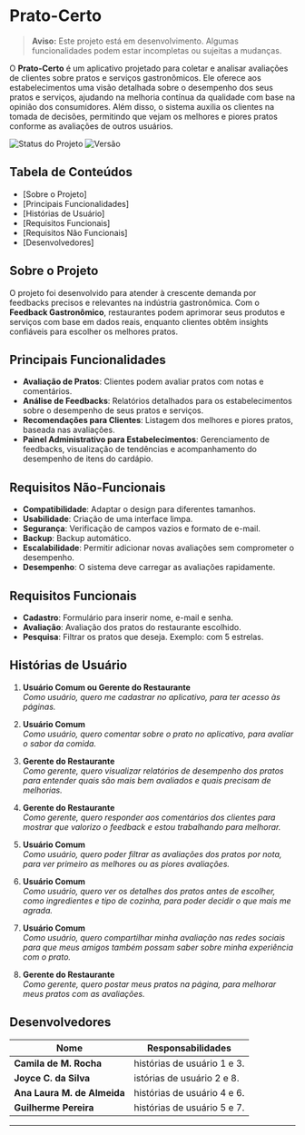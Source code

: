 # Prato-Certo

> **Aviso:** Este projeto está em desenvolvimento. Algumas funcionalidades podem estar incompletas ou sujeitas a mudanças.

O **Prato-Certo** é um aplicativo projetado para coletar e analisar avaliações de clientes sobre pratos e serviços gastronômicos. Ele oferece aos estabelecimentos uma visão detalhada sobre o desempenho dos seus pratos e serviços, ajudando na melhoria contínua da qualidade com base na opinião dos consumidores. Além disso, o sistema auxilia os clientes na tomada de decisões, permitindo que vejam os melhores e piores pratos conforme as avaliações de outros usuários.

![Status do Projeto](https://img.shields.io/badge/status-em--desenvolvimento-yellow)
![Versão](https://img.shields.io/badge/versão-0.1.0-orange)

## Tabela de Conteúdos
- [Sobre o Projeto]
- [Principais Funcionalidades]
- [Histórias de Usuário]
- [Requisitos Funcionais]
- [Requisitos Não Funcionais]
- [Desenvolvedores]

## Sobre o Projeto
O projeto foi desenvolvido para atender à crescente demanda por feedbacks precisos e relevantes na indústria gastronômica. Com o **Feedback Gastronômico**, restaurantes podem aprimorar seus produtos e serviços com base em dados reais, enquanto clientes obtêm insights confiáveis para escolher os melhores pratos.

## Principais Funcionalidades
- **Avaliação de Pratos**: Clientes podem avaliar pratos com notas e comentários.
- **Análise de Feedbacks**: Relatórios detalhados para os estabelecimentos sobre o desempenho de seus pratos e serviços.
- **Recomendações para Clientes**: Listagem dos melhores e piores pratos, baseada nas avaliações.
- **Painel Administrativo para Estabelecimentos**: Gerenciamento de feedbacks, visualização de tendências e acompanhamento do desempenho de itens do cardápio.
## Requisitos Não-Funcionais
- **Compatibilidade**: Adaptar o design para diferentes tamanhos.
- **Usabilidade**: Criação de uma interface limpa.
- **Segurança**: Verificação de campos vazios e formato de e-mail.
- **Backup**: Backup automático.
- **Escalabilidade**: Permitir adicionar novas avaliações sem comprometer o desempenho.
- **Desempenho**: O sistema deve carregar as avaliações rapidamente.
  
## Requisitos Funcionais
- **Cadastro**: Formulário para inserir nome, e-mail e senha.
- **Avaliação**: Avaliação dos pratos do restaurante escolhido.
- **Pesquisa**: Filtrar os pratos que deseja. Exemplo: com 5 estrelas.

## Histórias de Usuário

1. **Usuário Comum ou Gerente do Restaurante**  
   *Como usuário, quero me cadastrar no aplicativo, para ter acesso às páginas.*  

   
2. **Usuário Comum**  
   *Como usuário, quero comentar sobre o prato no aplicativo, para avaliar o sabor da comida.*  
   
   
3. **Gerente do Restaurante**  
   *Como gerente, quero visualizar relatórios de desempenho dos pratos para entender quais são mais bem avaliados e quais precisam de melhorias.*  
   
4. **Gerente do Restaurante**  
   *Como gerente, quero responder aos comentários dos clientes para mostrar que valorizo o feedback e estou trabalhando para melhorar.*  
    

5. **Usuário Comum**  
   *Como usuário, quero poder filtrar as avaliações dos pratos por nota, para ver primeiro as melhores ou as piores avaliações.*  
 

6. **Usuário Comum**  
   *Como usuário, quero ver os detalhes dos pratos antes de escolher, como ingredientes e tipo de cozinha, para poder decidir o que mais me agrada.*  


7. **Usuário Comum**  
   *Como usuário, quero compartilhar minha avaliação nas redes sociais para que meus amigos também possam saber sobre minha experiência com o prato.*  
    

8. **Gerente do Restaurante**  
   *Como gerente, quero postar meus pratos na página, para melhorar meus pratos com as avaliações.*  
  

## Desenvolvedores

| Nome        | Responsabilidades |
|-------------|-------------------|
| **Camila de M. Rocha**      |  histórias de usuário 1 e 3. |
| **Joyce C. da Silva**       | istórias de usuário 2 e 8. |
| **Ana Laura M. de Almeida**   |  histórias de usuário 4 e 6. |
| **Guilherme Pereira**   | histórias de usuário 5 e 7. |

---

